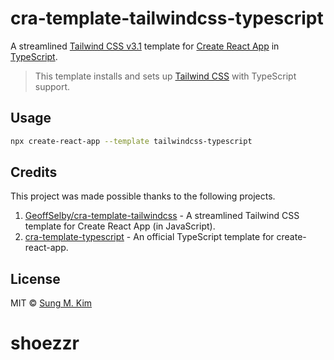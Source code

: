 # cra-template-tailwindcss-typescript

A streamlined [Tailwind CSS v3.1](https://tailwindcss.com) template for [Create React App](https://github.com/facebook/create-react-app) in [TypeScript](https://www.typescriptlang.org/).

> This template installs and sets up [Tailwind CSS](https://tailwindcss.com) with TypeScript support.

## Usage

```bash
npx create-react-app --template tailwindcss-typescript
```

## Credits

This project was made possible thanks to the following projects.

1. [GeoffSelby/cra-template-tailwindcss](https://github.com/GeoffSelby/cra-template-tailwindcss) - A streamlined Tailwind CSS template for Create React App (in JavaScript).
2. [cra-template-typescript](https://github.com/facebook/create-react-app/tree/master/packages/cra-template-typescript) - An official TypeScript template for create-react-app.

## License

MIT © [Sung M. Kim](https://sung.codes)
# shoezzr
